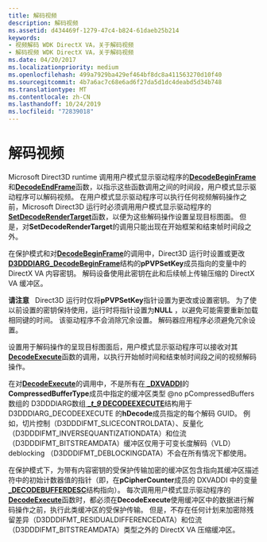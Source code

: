 ```yaml
---
title: 解码视频
description: 解码视频
ms.assetid: d434469f-1279-47c4-b824-61daeb25b214
keywords:
- 视频解码 WDK DirectX VA，关于解码视频
- 解码视频 WDK DirectX VA，关于解码视频
ms.date: 04/20/2017
ms.localizationpriority: medium
ms.openlocfilehash: 499a7929ba429ef464bf8dc8a411563270d10f40
ms.sourcegitcommit: 4b7a6ac7c68e6ad6f27da5d1dc4deabd5d34b748
ms.translationtype: MT
ms.contentlocale: zh-CN
ms.lasthandoff: 10/24/2019
ms.locfileid: "72839018"
---
```

# <a name="decoding-video"></a>解码视频


Microsoft Direct3D runtime 调用用户模式显示驱动程序的[**DecodeBeginFrame**](https://docs.microsoft.com/windows-hardware/drivers/ddi/d3dumddi/nc-d3dumddi-pfnd3dddi_decodebeginframe)和[**DecodeEndFrame**](https://docs.microsoft.com/windows-hardware/drivers/ddi/d3dumddi/nc-d3dumddi-pfnd3dddi_decodeendframe)函数，以指示这些函数调用之间的时间段，用户模式显示驱动程序可以解码视频。 在用户模式显示驱动程序可以执行任何视频解码操作之前，Microsoft Direct3D 运行时必须调用用户模式显示驱动程序的[**SetDecodeRenderTarget**](https://docs.microsoft.com/windows-hardware/drivers/ddi/d3dumddi/nc-d3dumddi-pfnd3dddi_setdecoderendertarget)函数，以便为这些解码操作设置呈现目标图面。 但是，对**SetDecodeRenderTarget**的调用只能出现在开始框架和结束帧时间段之外。

在保护模式和对[**DecodeBeginFrame**](https://docs.microsoft.com/windows-hardware/drivers/ddi/d3dumddi/nc-d3dumddi-pfnd3dddi_decodebeginframe)的调用中，Direct3D 运行时设置或更改[**D3DDDIARG\_DecodeBeginFrame**](https://docs.microsoft.com/windows-hardware/drivers/ddi/d3dumddi/ns-d3dumddi-_d3dddiarg_decodebeginframe)结构的**pPVPSetKey**成员指向的变量中的 DirectX VA 内容密钥。 解码设备使用此密钥在此和后续帧上传输压缩的 DirectX VA 缓冲区。

**请注意**   Direct3D 运行时仅将**pPVPSetKey**指针设置为更改或设置密钥。 为了使以前设置的密钥保持使用，运行时将指针设置为**NULL** ，以避免可能需要重新加载相同键的时间。 该驱动程序不会消除冗余设置。 解码器应用程序必须避免冗余设置。

 

设置用于解码操作的呈现目标图面后，用户模式显示驱动程序可以接收对其[**DecodeExecute**](https://docs.microsoft.com/windows-hardware/drivers/ddi/d3dumddi/nc-d3dumddi-pfnd3dddi_decodeexecute)函数的调用，以执行开始帧时间和结束帧时间段之间的视频解码操作。

在对[**DecodeExecute**](https://docs.microsoft.com/windows-hardware/drivers/ddi/d3dumddi/nc-d3dumddi-pfnd3dddi_decodeexecute)的调用中，不是所有在[ **\_DXVADDI**](https://docs.microsoft.com/windows-hardware/drivers/ddi/d3dumddi/ns-d3dumddi-_dxvaddi_decodebufferdesc)的**CompressedBufferType**成员中指定的缓冲区类型 @no pCompressedBuffers 数组的 D3DDDIARG数组[ **__t_9_ DECODEEXECUTE**](https://docs.microsoft.com/windows-hardware/drivers/ddi/d3dumddi/ns-d3dumddi-_d3dddiarg_decodeexecute)结构用于 D3DDDIARG\_DECODEEXECUTE 的**hDecode**成员指定的每个解码 GUID。 例如，切片控制（D3DDDIFMT\_SLICECONTROLDATA）、反量化（D3DDDIFMT\_INVERSEQUANTIZATIONDATA）和位流（D3DDDIFMT\_BITSTREAMDATA）缓冲区仅用于可变长度解码（VLD）deblocking （D3DDDIFMT\_DEBLOCKINGDATA）不会在所有情况下都使用。

在保护模式下，为带有内容密钥的受保护传输加密的缓冲区包含指向其缓冲区描述符中的初始计数器值的指针（即，在**pCipherCounter**成员的 DXVADDI 中的变量[ **\_DECODEBUFFERDESC**](https://docs.microsoft.com/windows-hardware/drivers/ddi/d3dumddi/ns-d3dumddi-_dxvaddi_decodebufferdesc)结构指向）。 每次调用用户模式显示驱动程序的[**DecodeExecute**](https://docs.microsoft.com/windows-hardware/drivers/ddi/d3dumddi/nc-d3dumddi-pfnd3dddi_decodeexecute)函数时，都必须在**DecodeExecute**使用缓冲区中的数据进行解码操作之前，执行此类缓冲区的受保护传输。 但是，不存在任何计划来加密除残留差异（D3DDDIFMT\_RESIDUALDIFFERENCEDATA）和位流（D3DDDIFMT\_BITSTREAMDATA）类型之外的 DirectX VA 压缩缓冲区。

 

 





